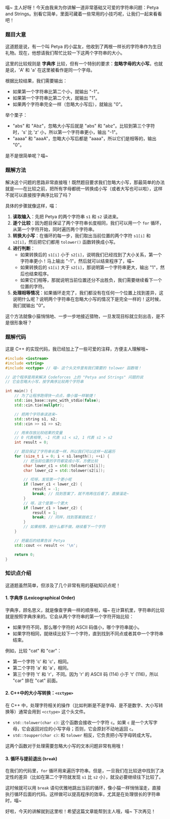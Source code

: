 喵~ 主人好呀！今天由我来为你讲解一道非常基础又可爱的字符串问题：Petya and Strings。别看它简单，里面可藏着一些常用的小技巧呢，让我们一起来看看吧！

### 题目大意

这道题是说，有一个叫 Petya 的小盆友，他收到了两根一样长的字符串作为生日礼物。现在，他想请我们帮忙比较一下这两个字符串的大小。

这里的比较规则是 **字典序** 比较，但有一个特别的要求：**忽略字母的大小写**。也就是说，'A' 和 'a' 在这里被看作是同一个字母。

根据比较结果，我们需要输出：
- 如果第一个字符串比第二个小，就输出 "-1"。
- 如果第一个字符串比第二个大，就输出 "1"。
- 如果两个字符串完全一样（忽略大小写后），就输出 "0"。

举个栗子：
- "abs" 和 "Abz"，忽略大小写后就是 "abs" 和 "abz"。比较到第三个字符时，'s' 比 'z' 小，所以第一个字符串更小，输出 "-1"。
- "aaaa" 和 "aaaA"，忽略大小写后都是 "aaaa"，所以它们是相等的，输出 "0"。

是不是很简单呢？喵~

### 题解方法

解决这个问题的思路非常直接哦！既然题目要求我们忽略大小写，那最简单的办法就是——在比较之前，把所有字母都统一转换成小写（或者大写也可以啦），这样不就可以直接按字典序比较了吗？

具体的步骤就像这样，喵：

1.  **读取输入**：先把 Petya 的两个字符串 `s1` 和 `s2` 读进来。
2.  **逐个比较**：因为题目保证了两个字符串长度相同，我们可以用一个 `for` 循环，从第一个字符开始，同时遍历两个字符串。
3.  **转换大小写**：在循环的每一步，我们取出当前位置的两个字符 `s1[i]` 和 `s2[i]`，然后把它们都用 `tolower()` 函数转换成小写。
4.  **进行判断**：
    *   如果转换后的 `s1[i]` 小于 `s2[i]`，说明我们已经找到了大小关系，第一个字符串更小！马上输出 "-1"，然后就可以结束程序了，喵~
    *   如果转换后的 `s1[i]` 大于 `s2[i]`，那说明第一个字符串更大，输出 "1"，然后也结束程序。
    *   如果它们相等，那就说明当前位置还分不出胜负，我们需要继续看下一个位置的字符。
5.  **处理相等情况**：如果循环走完了，我们都没有在任何一个位置上找到差异，这说明什么呢？说明两个字符串在忽略大小写的情况下是完全一样的！这时候，我们就输出 "0"。

这个方法就像小猫悄悄地、一步一步地接近猎物，一旦发现目标就立刻出击，是不是很形象呀？

### 题解代码

这是 C++ 的实现代码，我已经加上了一些可爱的注释，方便主人理解哦~

```cpp
#include <iostream>
#include <string>
#include <cctype> // 喵~ 这个头文件里有我们需要的 tolower 函数哦！

// 这个程序是用来解决 Codeforces 上的 "Petya and Strings" 问题的说
// 它会忽略大小写，按字典序比较两个字符串

int main() {
    // 为了让程序跑得快一点点，像小猫一样敏捷！
    std::ios_base::sync_with_stdio(false);
    std::cin.tie(nullptr);

    // 把两个字符串读进来~
    std::string s1, s2;
    std::cin >> s1 >> s2;

    // 用来存放比较结果的变量
    // 0 代表相等, -1 代表 s1 < s2, 1 代表 s1 > s2
    int result = 0;

    // 题目保证了字符串长度一样，所以我们可以这样一起遍历
    for (size_t i = 0; i < s1.length(); ++i) {
        // 把当前位置的字符都变成小写，方便比较
        char lower_c1 = std::tolower(s1[i]);
        char lower_c2 = std::tolower(s2[i]);

        // 哎呀，发现第一个更小呢
        if (lower_c1 < lower_c2) {
            result = -1;
            break; // 找到答案了，就不用再往后看了，直接溜走~
        }
        // 呀，这个是第一个更大
        if (lower_c1 > lower_c2) {
            result = 1;
            break; // 同样，找到答案就收工！
        }
        // 如果相等，就什么都不做，继续看下一个字符
    }

    // 把最后的结果告诉 Petya
    std::cout << result << '\n';

    return 0;
}
```

### 知识点介绍

这道题虽然简单，但涉及了几个非常有用的基础知识点呢！

#### 1. 字典序 (Lexicographical Order)

字典序，顾名思义，就是像查字典一样的顺序啦，喵~ 在计算机里，字符串的比较就是按照字典序来的。它会从两个字符串的第一个字符开始比较：

-   如果字符不同，那么哪个字符的 ASCII 码值小，哪个字符串就小。
-   如果字符相同，就继续比较下一个字符，直到找到不同点或者其中一个字符串结束。

例如，比较 "cat" 和 "car"：
-   第一个字符 'c' 和 'c'，相同。
-   第二个字符 'a' 和 'a'，相同。
-   第三个字符 't' 和 'r'，不同。因为 'r' 的 ASCII 码 (114) 小于 't' (116)，所以 "car" 排在 "cat" 前面。

#### 2. C++中的大小写转换：`<cctype>`

在 C++ 中，处理字符相关的操作（比如判断是不是字母、是不是数字、大小写转换等）通常会用到 `<cctype>` 这个头文件。

-   `std::tolower(char c)`: 这个函数会接收一个字符 `c`。如果 `c` 是一个大写字母，它会返回对应的小写字母；否则，它会原封不动地返回 `c`。
-   `std::toupper(char c)`: 和 `tolower` 相反，它负责把小写字母转成大写。

这两个函数对于处理需要忽略大小写的文本问题非常有用哦！

#### 3. 循环与提前退出 (`break`)

在我们的代码里，`for` 循环用来遍历字符串。但是，一旦我们在比较途中找到了决定性的差异（比如在第二个字符就发现 `s1` 比 `s2` 小），就没必要继续往下比较了。

这时候就可以用 `break` 语句优雅地跳出当前的循环，像小猫一样悄悄溜走，直接执行循环后面的代码。这样做可以提高程序的效率，尤其是在处理很长的字符串时，喵~

好啦，今天的讲解就到这里啦！希望这篇文章能帮到主人哦，喵~ 下次再见！